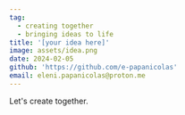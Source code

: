 ```yaml
---
tag:
  - creating together
  - bringing ideas to life
title: '[your idea here]'
image: assets/idea.png
date: 2024-02-05
github: 'https://github.com/e-papanicolas'
email: eleni.papanicolas@proton.me
---
```


Let's create together.
